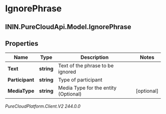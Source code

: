 # IgnorePhrase

## ININ.PureCloudApi.Model.IgnorePhrase

## Properties

|Name | Type | Description | Notes|
|------------ | ------------- | ------------- | -------------|
| **Text** | **string** | Text of the phrase to be ignored | |
| **Participant** | **string** | Type of participant | |
| **MediaType** | **string** | Media Type for the entity (Optional) | [optional] |



_PureCloudPlatform.Client.V2 244.0.0_

